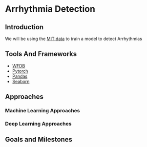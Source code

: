# Arrhythmia Detection

## Introduction

We will be using the [MIT data](https://archive.physionet.org/physiobank/database/html/mitdbdir/mitdbdir.htm) to train a model to detect Arrhythmias

## Tools And Frameworks
- [WFDB](https://wfdb.readthedocs.io/en/latest/)
- [Pytorch](https://pytorch.org/)
- [Pandas](https://pandas.pydata.org/)
- [Seaborn](https://seaborn.pydata.org/)

## Approaches
### Machine Learning Approaches

### Deep Learning Approaches

## Goals and Milestones
